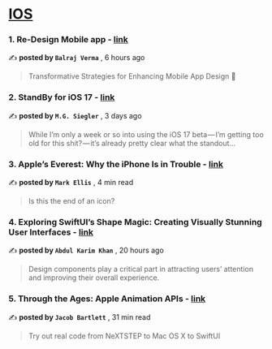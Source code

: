 
<h1><a href=https://medium.com/tag/ios/recommended target="_blank" rel="noopener noreferrer">IOS</a></h1>
<h3>1. Re-Design Mobile app - <a href=https://medium.com/@verbalraj/re-design-mobile-app-74534313cc51?source=tag_recommended_feed---------0-84----------ios----------72051a94_36e4_4651_872a_bef9c726063b------- target="_blank" rel="noopener noreferrer">link</a></h3>

✍️ **posted by `Balraj Verma`** <date> , 6 hours ago</date>

<blockquote>Transformative Strategies for Enhancing Mobile App Design 🌈</blockquote>

<h3>2. StandBy for iOS 17 - <a href=https://medium.com/five-hundred-words/standby-for-ios-17-5f44f03d7534?source=tag_recommended_feed---------1-107----------ios----------72051a94_36e4_4651_872a_bef9c726063b------- target="_blank" rel="noopener noreferrer">link</a></h3>

✍️ **posted by `M.G. Siegler`** <date> , 3 days ago</date>

<blockquote>While I’m only a week or so into using the iOS 17 beta — I’m getting too old for this shit? — it’s already pretty clear what the standout…</blockquote>

<h3>3. Apple’s Everest: Why the iPhone Is in Trouble - <a href=https://medium.com/macoclock/apples-everest-why-the-iphone-is-in-trouble-b2129b78460d?source=tag_recommended_feed---------2-85----------ios----------72051a94_36e4_4651_872a_bef9c726063b------- target="_blank" rel="noopener noreferrer">link</a></h3>

✍️ **posted by `Mark Ellis`** <date> , 4 min read</date>

<blockquote>Is this the end of an icon?</blockquote>

<h3>4. Exploring SwiftUI’s Shape Magic: Creating Visually Stunning User Interfaces - <a href=https://medium.com/@abdulkarimkhaan/exploring-swiftuis-shape-magic-creating-visually-stunning-user-interfaces-89d27a0fd24e?source=tag_recommended_feed---------3-84----------ios----------72051a94_36e4_4651_872a_bef9c726063b------- target="_blank" rel="noopener noreferrer">link</a></h3>

✍️ **posted by `Abdul Karim Khan`** <date> , 20 hours ago</date>

<blockquote>Design components play a critical part in attracting users’ attention and improving their overall experience.</blockquote>

<h3>5. Through the Ages: Apple Animation APIs - <a href=https://medium.com/better-programming/through-the-ages-apple-animation-apis-2ab5925f546b?source=tag_recommended_feed---------4-107----------ios----------72051a94_36e4_4651_872a_bef9c726063b------- target="_blank" rel="noopener noreferrer">link</a></h3>

✍️ **posted by `Jacob Bartlett`** <date> , 31 min read</date>

<blockquote>Try out real code from NeXTSTEP to Mac OS X to SwiftUI</blockquote>

